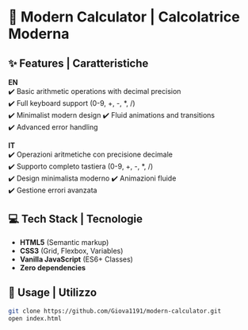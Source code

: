 # 🧮 Modern Calculator | Calcolatrice Moderna

## ✨ Features | Caratteristiche
**EN**  
✔️ Basic arithmetic operations with decimal precision  
✔️ Full keyboard support (0-9, +, -, *, /)  
✔️ Minimalist modern design 
✔️ Fluid animations and transitions  
✔️ Advanced error handling  

**IT**  
✔️ Operazioni aritmetiche con precisione decimale  
✔️ Supporto completo tastiera (0-9, +, -, *, /)  
✔️ Design minimalista moderno
✔️ Animazioni fluide  
✔️ Gestione errori avanzata  

## 💻 Tech Stack | Tecnologie
- **HTML5** (Semantic markup)  
- **CSS3** (Grid, Flexbox, Variables)  
- **Vanilla JavaScript** (ES6+ Classes)  
- **Zero dependencies**  

## 🚀 Usage | Utilizzo
```bash
git clone https://github.com/Giova1191/modern-calculator.git
open index.html